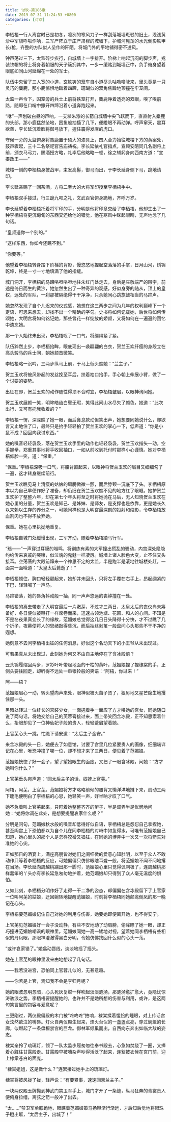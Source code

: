 ```yaml
---
title: 讨欢-第186章
date: 2019-07-31 11:24:53 +0800
categories: [讨欢]
---
```


李栖梧一行人离宫时已是初冬，凛冽的寒风刀子一样刮落城墙斑驳的旧土，浅浅黄沙中军旗呼啦作响，三军严阵立于庄严肃穆的城墙下，护城河晃荡的水光倒影铁甲长/枪，齐整的方队似人垒作的阡陌，将城门外的平地铺得密不透风。

钟声荡过三下，太监碎步疾行，自城墙上一字排开。阶梯上响起沉闷的脚步声，戎装铁帽的将士将身着朝服的天子簇拥其中，一步一缓踏到城墙正中，负手俯身望着眼底如同山河延绵在一处的军士。

队伍中央留了三人宽的小道，玄铁铸的笼车自小道尽头咕噜噜驶来，里头竟是一只灵巧的麋鹿，那小鹿惊惧地踏着四蹄，珊瑚似的双角焦躁地顶撞在牢笼间。

太监一声令下，囚笼旁的兵士上前将铁笼打开，麋鹿睁着透亮的双眼，嗅了嗅前路，随即在口哨中撒开四蹄沿着小道奔跑起来。

“咻”一声划破白昼的声响，一支髹朱漆的长箭自城墙中央飞跃而下，直直射入麋鹿的头部，那小鹿猛然坠地，困鱼般抽搐了几下，便瞪眼不再动弹。呼声窜天，震耳欲聋，李长延沉着脸将御弓放下，握住震得发麻的虎口。

守候一旁的太监俯身将麋鹿置于硕大的漆具上，四人合力抬往城楼下方的黄案处，鼓声骤起，三十二名祭祀官告庙祷祝。李长延依礼官指点，宣顾安陌同几名副将上前，颁衣马弓刀，赐酒授方略，礼毕后他略略一顿，徐之辅躬身向西南方道：“宣摄政王——”

城楼一侧的李栖梧身披战甲，束发高髻，御马而出，于李长延身侧下马，跪地请印。

李长延亲赐了一回茶酒，方将二拳大的大将军印授至李栖梧手中。

李栖梧双手接过，行三跪九叩之礼，文武百官俯身跪地，齐呼万岁。

李长延望着李栖梧托着将军印的手，分明是他将印章交给了李栖梧，他却生出了一种李栖梧将更沉甸甸的东西交还给他的错觉，他在寒风中眯起眼睛，无声地念了几句话。

“皇叔送你一个别的。”

“这样东西，你如今还瞧不到。”

“你要等。”

他望着李栖梧转身踏下阶梯的背影，慢悠悠地捏起空落落的手掌，日月山河，绣锦乾坤，终是一寸一寸地填满了他的指缝。

城门洞开，李栖梧的马蹄咯噔咯噔地往朱红门处走去，身后是庄敬端严的殿宇，前途是倚日而生的黄沙，她忽然生出了一种奇异的观感，好似身旁的随从，顶上的皇权，远处的军队，一刹那被隔绝得干干净净，只余她同心跳旗鼓相当的马蹄声。

她忽然发现了自个儿迟来的仪式感，她想在这三两步之间为几年的权利巅峰下一个定语，可思来想去，却找不出一个精确的字句。史书将如何记载她，后世将如何传颂她，大明宫将如何铭记她，那些曾花一样绽放的娇颜，又将如何在一遍遍的回忆中遗忘她。

那一个人始终未出现，李栖梧叹了一口气，将缰绳紧了紧。

队伍猝然止步，李栖梧抬眸，眼底现出一袭翩翩的白衣，贺兰玉欢纤瘦的身段立在高头骏马的兵士间，朝她颔首微笑。

李栖梧略一沉吟，三两步纵马上前，于马上低头瞧她：“兰主子。”

贺兰玉欢将被风带起的发丝挽至耳后，扶着袖口抬手，手心朝上伸展小臂，做了一个讨要的姿势。

出征在即，贺兰玉欢的动作随性得顶不合时宜，李栖梧皱眉，以眼神询问她。

贺兰玉欢展颜一笑，明眸皓齿白璧无瑕，笑得此间山水尽失了颜色，她道：“此次出行，又可有托我收着的？”

李栖梧一愣，深深瞧了她一眼，而后鼻息款动但笑出声，她想要同她说什么，却欲言又止地住了口，最终只是抬手轻轻拍了贺兰玉欢的掌心一下，低声道：“你是小鼠不成？回回向我讨东西。”

她的嗓音轻轻袅袅，落在贺兰玉欢手里的动作也轻轻袅袅，贺兰玉欢指头一动，空手握拳，郑重其事地将手收回袖口，一如从前收到托付时那样小心谨慎。她对李栖梧仰脸一笑，道：“保重。”

“保重。”李栖梧深吸一口气，将腰背直起来，以眼神将贺兰玉欢的眉目又细细勾了一遍，这才转身继续前行。

贺兰玉欢瞧见马上清瘦的姑娘的肩膀微微一颤，而后脖颈一沉底下了头。李栖梧原本以为自己早便作好了准备，却仍旧在贺兰玉欢瞧不见的地方红了眼眶。她护贺兰玉欢护了整整六年，却在第七个年头将至之时将她抛在马后，无人知晓贺兰玉欢在她心里的分量，贺兰玉欢是知己、是姊妹、是师友，是支撑也是依靠，更是她长久以来赖以生存的养分之一，可她同样也是大明宫最深刻的投射和缩影，令李栖梧放血割肉也不得不放弃她。

保重。她在心里执拗地重复。

李栖梧自城门处缓慢出现，三军齐动，随着李栖梧踏马行军。

“珰——”一声穿过耳膜的嗡鸣，将训练有素的大军撞出慌乱的骚动，内宫深处隐隐约约传来哀戚的哭嚎，似泣魂的鬼魅一样凄厉。城墙上诸人脸色大变，止不住交头接耳。空荡荡的大殿前蹿来一个神思不定的太监，半是跑半是滚地往城楼处赶，一面哭一面嚎道：“太皇太后薨逝了！”

李栖梧顿住，胸口轻轻颤起来，她却并未回头，只将左手覆在右手上，昂起绷紧的下巴，轻轻喊了一声马。

马蹄错落，她的唇角抖动般一抽，同一声声悠远的丧钟撞在一处。

李栖梧的离去带走了大明宫最后一片嫩芽，不过才三两日，太皇太后的丧仪尚未筹备好，冬日便似被鞭打一样席卷而来，迅速占领池塘、花圃、和人的心间。不知是不是冬夜果真变长了的缘故，范媚娘总觉得这几日日头降得十分快，才不过瞧了几个折子，夜幕便将人的思绪敲得昏沉，而后抽丝剥茧一般盘问心头那些不干不净的遐想。

她刻意不去问李栖梧出征的任何消息，好似这个名动天下的小王爷从未出现过。

可若果真从未出现过，此刻她为何又不由自主地停在了含冰殿前？

云头锦履缩回两步，罗衫叶叶带起地面的干枯的黄叶，范媚娘捏了捏棣棠的手，正侧头要往回走，却听得不远处一串银铃般的笑语：“阿梧，你过来！”

阿——梧？

范媚娘眉心一动，转头望向声来处，眼神似被火苗子烫了，狠厉地又星芒隐生地攫住那一头。

黑暗处转过一位纤长的宫装少女，一面搓着手一面应了方才唤她的宫女，同她随口说了两句话，将她交给自己的芙蓉膏接过来，面上带笑回含冰殿，正不知思索着什么，抬眼却见了一位神仙妃子般的贵人，轻轻蹙眉望着她。

上官芜心头一跳，忙跪下请安道：“太后主子金安。”

来含冰殿的头一日，她便去了如意馆，讨要了宫里几位紧要贵人的画像，细细端详记在心里，唯恐冲撞了哪一位，却不想才来了三两日，便见着了范媚娘。

范媚娘恍惚了好一会子，望了望她眼生的面庞，又扫了一眼含冰殿，问她：“方才她叫你什么？”

上官芜垂头宛声道：“回太后主子的话，奴婢上官芜。”

阿梧，阿芜，上官芜。范媚娘将方才略略前倾的腰背又懒洋洋地摊下来，扇动三两下睫毛便明白了李栖梧的心思，她轻笑一声，好半晌才叹了口气。

她不急着叫上官芜起来，只盯着她整整齐齐的辫子，半是调弄半是怅惘地问她：“她将你调在此处，是想要提醒哀家什么呢？”

分明是问句，范媚娘秋水般的嗓音却低得好似自语，李栖梧总是怨怼自己拿捏她，甚至阖宫上下恐怕都以为自个儿在同李栖梧的对峙中如鱼得水，可唯有范媚娘自己知道，她心里头的那个人是怎样狡猾又猖狂，在同她的博弈中一次又一次将箭矢对准她的心尖。

正如那日的酒宴上，满座高朋皆对她们之间细微的爱意心知肚明，以至于众人不敢动作只等着李栖梧的反应，可她偏偏只仿佛眼瞎耳聋一般，将范媚娘不闻不问地撂在当场。李长延向周越桃踹出那一脚时，范媚娘心里只觉得讽刺极了，连周越桃那样蠢笨的丫头亦有李长延急匆匆地护着，她范媚娘却只得到了众人毫无温度的惧怕。

又如此刻，李栖梧分明作好了走得一干二净的姿态，却偏偏在含冰殿留下了上官家一位叫阿芜的姑娘，迂回婉转地提醒范媚娘，时刻将李栖梧同她颠鸾倒凤的那一晚记在心头。

李栖梧要范媚娘记住自己对她的利用与伤害，她要她即便离开她，也不得安宁。

上官芜见范媚娘好一会子没动静，有些不安地动了动肩膀，偷眸瞟了她一眼，却正巧撞进范媚娘嘲讽的眼神里。范媚娘同她一高一矮地对视，望着她同李栖梧有些相似的丹凤眼，那眼神澄澈得黑白分明，令她仿佛找回什么似的心头一荡。

“或许哀家错了。”她翕动唇线，淡淡地摇了摇头。

她在上官芜的眼神里没来由地想起了几句话。

——我若没进宫，恐怕同上官蓉儿似的，无甚意趣。

——你若是上官，焉知我不会是李归月呢？

她的眼波忽明忽暗，心头死灰复燃一样吹起淡淡涟漪，那涟漪愈扩愈大，竟隐忧惊涛骇浪之势。李栖梧要提醒她的，也许并不是她所想的伤害与利用，或许，是这两句笑言里的包容与爱意呢？

三更刚过，两仪殿偏殿的木门被“咚咚咚”拍响，棣棠揉着惺忪的睡眼，对上传话宫女泫然欲泣的嘴唇。灯火自两仪殿生起来，烽火台似的一盏盏点亮，穿过蜿蜒的长廊，似燃起了一条盘桓禁宫的巨龙。御林军倾巢而出，自西向东奔出如临大敌的姿态。

棣棠亲拎了琉璃灯，领了一队太监步履匆匆往奉书殿去，心急如焚绕了一圈，又捧着心脏往甘露殿走。甘露殿早被嘈杂声吵得活泛了起来，连絮披衣候在宫门前，迎上棣棠苍白的面庞。

“棣棠姐姐，这是做什么？”连絮接过她手上的琉璃灯。

棣棠将披风拢了拢，轻声说：“有要紧事，速速回禀兰主子。”

一块两仪殿玉牌抛到神武门禁卫军手上，城门才开了一条缝，纵马狂奔的青裳贵人便俯身拉缰，离弦之箭一般冲了出去。

“太……”禁卫军单膝跪地，眼瞧着范媚娘策马扬鞭渐行渐远，才后知后觉地将眼珠子瞪出眶，“太后主子，出城了！”

